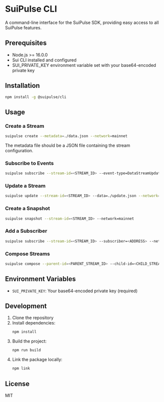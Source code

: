 # SuiPulse CLI

A command-line interface for the SuiPulse SDK, providing easy access to all SuiPulse features.

## Prerequisites

- Node.js >= 16.0.0
- Sui CLI installed and configured
- SUI_PRIVATE_KEY environment variable set with your base64-encoded private key

## Installation

```bash
npm install -g @suipulse/cli
```

## Usage

### Create a Stream

```bash
suipulse create --metadata=./data.json --network=mainnet
```

The metadata file should be a JSON file containing the stream configuration.

### Subscribe to Events

```bash
suipulse subscribe --stream-id=<STREAM_ID> --event-type=DataStreamUpdated --network=mainnet
```

### Update a Stream

```bash
suipulse update --stream-id=<STREAM_ID> --data=./update.json --network=mainnet
```

### Create a Snapshot

```bash
suipulse snapshot --stream-id=<STREAM_ID> --network=mainnet
```

### Add a Subscriber

```bash
suipulse subscribe --stream-id=<STREAM_ID> --subscriber=<ADDRESS> --network=mainnet
```

### Compose Streams

```bash
suipulse compose --parent-id=<PARENT_STREAM_ID> --child-id=<CHILD_STREAM_ID> --network=mainnet
```

## Environment Variables

- `SUI_PRIVATE_KEY`: Your base64-encoded private key (required)

## Development

1. Clone the repository
2. Install dependencies:
   ```bash
   npm install
   ```
3. Build the project:
   ```bash
   npm run build
   ```
4. Link the package locally:
   ```bash
   npm link
   ```

## License

MIT
